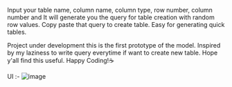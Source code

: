 Input your table name, column name, column type, row number, column number and It will generate you the query for table creation with random row values. Copy paste that query to create table. Easy for generating quick tables.

Project under development this is the first prototype of the model.
Inspired by my laziness to write query everytime if want to create new table. 
Hope y'all find this useful. 
Happy Coding!☕

UI :-
![image](https://github.com/user-attachments/assets/0d4b8e6c-0fd1-4fe2-ab65-cd07c638c00a)

